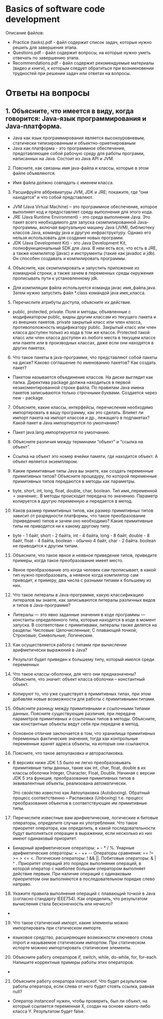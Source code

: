 # Basics of software code development

Описание файлов:

 - Practice (tasks).pdf - файл содержит список задач, которые нужно решить для завершения этапа.
 - Questions.pdf - файл содержит вопросы, на которые нужно уметь отвечать по завершению этапа.
 - Recommendations.pdf - файл содержит рекомендуемые материалы (видео и книги), к которым следует обратиться при возникновении трудностей при решении задач или ответах на вопросы.


# Ответы на вопросы

## 1. Объясните, что имеется в виду, когда говорится: Java-язык программирования и Java-платформа.

 - Javа как язык программирования является высокоуровневым, статически типизированным и объектно-ориетнированым 
 - Java как платформа - это программное обеспечение, предотавляющее собой рабочую среду для работы программ, написанных на Java. Состоит из Java API и JVM.
 
 2. Поясните, как связаны имя java-файла и классы, которые в этом файле объявляются.
 - Имя файла должно совпадать с именем класса.
 
3.  Расшифруйте аббревиатуры JVM, JDK и JRE; покажите, где “они находятся” и что собой представляют.
  - JVM (Java Virtual Machine) – это программное обеспечение, которое выполняет код и предоставляет среду выполнения для этого кода.
  - JRE (Java Runtime Environment) - это среда выполнения Java. Это пакет всего необходимого для запуска скомпилированной Java-программы, включая виртуальную машину
  Java (JVM), библиотеку классов Java, команду java и другую инфраструктуру. Однако его нельзя использовать для создания новых программ.
 - JDK (Java Development Kit) - это Java Development Kit, полнофункциональный SDK для Java. В нем есть все, что есть в JRE, а также компилятор (javac) и инструменты
  (такие как javadoc и jdb). Он способен создавать и компилировать программы.
  
  
4.  Объясните, как скомпилировать и запустить приложение из командной строки, а также зачем в переменных 
среды окружения прописывать пути к установленному jdk.
  - Для компиляции файла используется команда javac имя_файла.java. Затем нужно запустить файл *.class
  командой java имя_класса.
  
  
5.  Перечислите атрибуты доступа, объясните их действие.
  - public, protected, private. Поля и методы, объявленные с модификатором public, видны другим классам из текущего пакета и из внешних пакетов.
   private закрытый класс или член класса, противоположность модификатору public. Закрытый
   класс или член класса доступен только из кода в том же классе. Protected  такой класс или член класса доступен из любого места в текущем
   классе или пакете или в производных классах, даже если они находятся в других пакетах.
   
   
6.  Что  такое  пакеты  в  java-программе,  что  представляют  собой  пакеты  на  диске?  Каково  соглашение  по 
именованию пакетов? Как создать пакет?
   - Пакетом называется объединение классов. На диске выглядит как папка. Директива package должна находиться в первой незакоментированной
    строке файла. По правилам Java имена пакетов записываются только строчными буквами. Создается 
    через new - package.

7.  Объясните, какие классы, интерфейсы, перечисления необходимо импортировать в вашу программу, как 
это сделать. Влияет ли импорт пакета на импорт классов и др., лежащего в подпакетах? Какой пакет в Java 
импортируется по умолчанию?
   - Пакет java.lang импортируется по умолчанию.

8.  Объясните различия между терминами “объект” и “ссылка на объект”.
   - Ссылка на объект это номер ячейки памяти, где находится объект. А объект является экземпляром.

9.  Какие  примитивные  типы  Java  вы  знаете,  как  создать  переменные  примитивных  типов?  Объясните 
процедуру, по которой переменные примитивных типов передаются в методы как параметры.
   - byte, short, int, long, float, double, char, boolean. Тип имя_переменной = значение;. В методы
   происходит передача по значению. Параметр копируется в другую переменную и передается в метод.

10.  Каков размер примитивных типов, как размер примитивных типов зависит от разрядности платформы, что 
такое преобразование (приведение) типов и зачем оно необходимо? Какие примитивные типы не приводятся 
ни к какому другому типу.
- byte - 1 байт, short - 2 байта, int - 4 байта, long - 8 байт, double - 8 байт, float - 4 байта,
boolean - обычно 4 байт, char - 2 байта. boolean не приводится к другим типам. 

11.  Объясните, что такое явное и неявное приведение типов, приведите примеры, когда такое преобразование 
имеет место.
 - Явное преобразование это когда человек сам прописывает, в какой тип нужно преобразовать, а неявное 
 когда компилятор сам приводит, к примеру, два числа с разными типами к большему из них.
 

12.  Что  такое  литералы  в  Java-программе,  какую  классификацию  литералов  вы  знаете,  как  записываются 
литералы различных видов и типов в Java-программе?
 - Литералы — это явно заданные значения в коде программы — константы определенного типа,
 которые находятся в коде в момент запуска. В соответствии с примитивами, литералы также делятся на разделы:
 Числовые: Целочисленные; С плавающей точкой; Строковые; Символьные; Логические.

13.  Как осуществляется работа с типами при вычислении арифметически выражений в Java?
 - Результат будет приведен к большему типу, который имелся среди переменных
 
14.  Что такое классы-оболочки, для чего они предназначены? Объясните, что значит: объект класса оболочки 
– константный объект.
 - Копируют то, что уже существует в примитивных типах, при этом добавляя новые возможности 
 для работы с примитивными типами.
 
15.  Объясните разницу между примитивными и ссылочными типами данных. Поясните существующие различия, 
при передаче параметров примитивных и ссылочных типов в методы. Объясните, как константные объекты 
ведут себя при передаче в метод.
 - Основное отличие заключается в том, что хранилища примитивных переменных фактические 
 значения, тогда как контрольные переменные хранят адреса объекты, на которые они ссылаются.

16.  Поясните, что такое автоупаковка и автораспаковка.
 - В версиях ниже JDK 1.5 было не легко преобразовывать примитивные типы данных, такие как int,
  char, float, double в их классы оболочки Integer, Character, Float, Double. Начиная с версии
   JDK 5 эта функция, преобразования примитивных типов в эквивалентные объекты, реализована
    автоматически.
   
   Это свойство известно как Автоупаковка (Autoboxing). Обратный процесс соответственно – 
   Распаковка (Unboxing) т.е. процесс преобразования объектов в соответствующие им 
   примитивные типы.
   
17.  Перечислите  известные  вам  арифметические,  логические  и  битовые  операторы,  определите  случаи  их 
употребления.  Что  такое  приоритет  оператора,  как  определить,  в  какой  последовательности  будут 
выполняться операции в выражении, если несколько из них имеют одинаковый приоритет.
 - Бинарный арифметические операторы: + - * \/ %. Унарные арифметические операторы: + - ++ --
 Операторы сравнения: == != >= > <= <. Логические операторы: ! && ||. Побитовые операторы: 
 & | ^ . Приоритет операций это порядок выполняния операций, в которой оператор с наиболее
 большим оператором выполняет действие первым. При наличие операций с одинаковым приоритетом 
 они выполняются в последовательном порядке слево направо.

18.  Укажите  правила  выполнения  операций  с  плавающий  точкой  в  Java  (согласно  стандарту  IEEE754).  Как 
определить, что результатом вычисления стала бесконечность или нечисло?
-

19.  Что такое статический импорт, какие элементы можно импортировать при статическом импорте.
 - языковое средство, расширяющее возможности ключевого сло­ва import и 
 называемое статическим импортом. При статическом испорте можнно импортировать статические 
 элементы. 
 
20.  Объясните  работу  операторов  if,  switch,  while,  do-while,  for,  for-each.  Напишите  корректные  примеры 
работы этих операторов.
-

21.  Объясните работу оператора instanceof. Что будет результатом работы оператора, если слева от него будет 
стоять ссылка, равная null?

- Оператор instanceof нужен, чтобы проверить, был ли объект, на который ссылается переменная
 X, создан на основе какого-либо класса Y. Результатом будет false.
